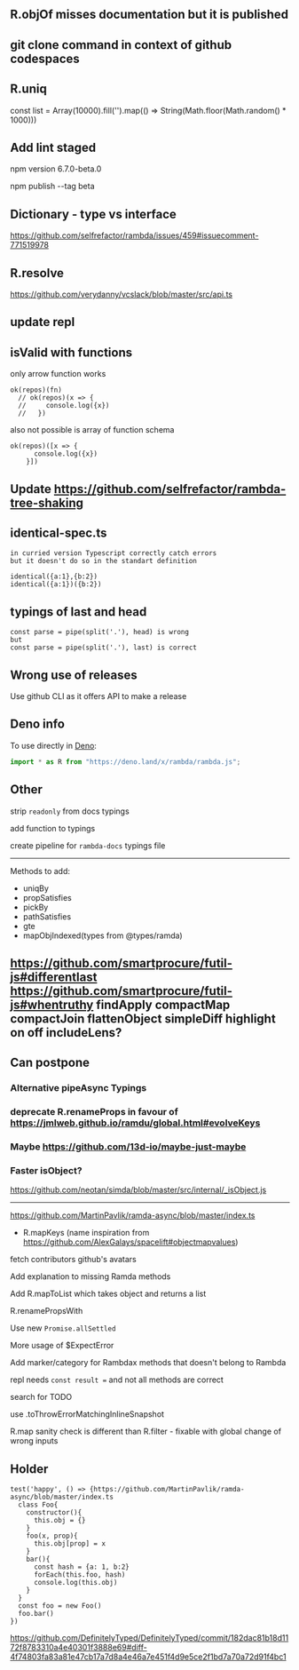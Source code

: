 ## R.objOf misses documentation but it is published

## git clone command in context of github codespaces

## R.uniq

const list = Array(10000).fill('').map(() => String(Math.floor(Math.random() * 1000)))

## Add lint staged

npm version 6.7.0-beta.0

npm publish --tag beta

## Dictionary - type vs interface

https://github.com/selfrefactor/rambda/issues/459#issuecomment-771519978

## R.resolve

https://github.com/verydanny/vcslack/blob/master/src/api.ts

## update repl

## isValid with functions

only arrow function works

```
ok(repos)(fn)  
  // ok(repos)(x => {
  //     console.log({x})
  //   })
```

also not possible is array of function schema

```
ok(repos)([x => {
      console.log({x})
    }])
```

## Update https://github.com/selfrefactor/rambda-tree-shaking

## identical-spec.ts

    in curried version Typescript correctly catch errors
    but it doesn't do so in the standart definition
    
    identical({a:1},{b:2})
    identical({a:1})({b:2})

## typings of last and head

```
const parse = pipe(split('.'), head) is wrong
but
const parse = pipe(split('.'), last) is correct
```

## Wrong use of releases

Use github CLI as it offers API to make a release

## Deno info

To use directly in [Deno](https://deno.land):
```javascript
import * as R from "https://deno.land/x/rambda/rambda.js";
```

## Other

strip `readonly` from docs typings

add function to typings

create pipeline for `rambda-docs` typings file

---

Methods to add:  

- uniqBy
- propSatisfies
- pickBy
- pathSatisfies
- gte
- mapObjIndexed(types from @types/ramda)

https://github.com/smartprocure/futil-js#differentlast
https://github.com/smartprocure/futil-js#whentruthy
findApply
compactMap
compactJoin
flattenObject
simpleDiff
highlight
on
off
includeLens?
---

## Can postpone

### Alternative pipeAsync Typings

### deprecate R.renameProps in favour of https://jmlweb.github.io/ramdu/global.html#evolveKeys

### Maybe https://github.com/13d-io/maybe-just-maybe

### Faster isObject?

https://github.com/neotan/simda/blob/master/src/internal/_isObject.js

---

https://github.com/MartinPavlik/ramda-async/blob/master/index.ts

- R.mapKeys (name inspiration from https://github.com/AlexGalays/spacelift#objectmapvalues)

fetch contributors github's avatars

Add explanation to missing Ramda methods

Add R.mapToList which takes object and returns a list

R.renamePropsWith

Use new `Promise.allSettled`

More usage of $ExpectError

Add marker/category for Rambdax methods that doesn't belong to Rambda

repl needs `const result =` and not all methods are correct

search for TODO

use .toThrowErrorMatchingInlineSnapshot

R.map sanity check is different than R.filter - fixable with global change of wrong inputs

## Holder

```
test('happy', () => {https://github.com/MartinPavlik/ramda-async/blob/master/index.ts
  class Foo{
    constructor(){
      this.obj = {}
    }
    foo(x, prop){
      this.obj[prop] = x
    }
    bar(){
      const hash = {a: 1, b:2}
      forEach(this.foo, hash)
      console.log(this.obj)
    }
  }
  const foo = new Foo()
  foo.bar()
})
```

https://github.com/DefinitelyTyped/DefinitelyTyped/commit/182dac81b18d1172f8783310a4e40301f3888e69#diff-4f74803fa83a81e47cb17a7d8a4e46a7e451f4d9e5ce2f1bd7a70a72d91f4bc1
